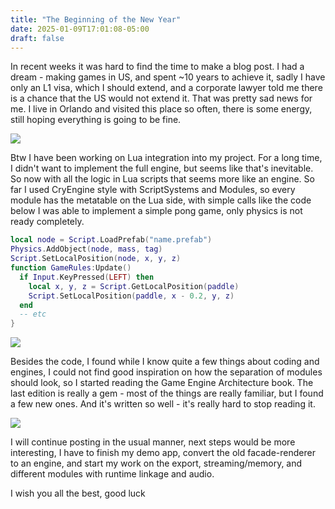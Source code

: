```yaml
---
title: "The Beginning of the New Year"
date: 2025-01-09T17:01:08-05:00
draft: false
---
```


In recent weeks it was hard to find the time to make a blog post. I had a dream - making games in US, and spent ~10 years to achieve it, sadly I have only an L1 visa, which I should extend, and a corporate lawyer told me there is a chance that the US would not extend it. That was pretty sad news for me. I live in Orlando and visited this place so often, there is some energy, still hoping everything is going to be fine.

![](/img/ea.jpg)

Btw I have been working on Lua integration into my project. For a long time, I didn't want to implement the full engine, but seems like that's inevitable. So now with all the logic in Lua scripts that seems more like an engine. So far I used CryEngine style with ScriptSystems and Modules, so every module has the metatable on the Lua side, with simple calls like the code below I was able to implement a simple pong game, only physics is not ready completely. 

```lua
local node = Script.LoadPrefab("name.prefab")
Physics.AddObject(node, mass, tag)
Script.SetLocalPosition(node, x, y, z)
function GameRules:Update()
  if Input.KeyPressed(LEFT) then
    local x, y, z = Script.GetLocalPosition(paddle)
    Script.SetLocalPosition(paddle, x - 0.2, y, z) 
  end
  -- etc
}
```
![](/img/bullet-pong-gif.gif)

Besides the code, I found while I know quite a few things about coding and engines, I could not find good inspiration on how the separation of modules should look, so I started reading the Game Engine Architecture book. The last edition is really a gem - most of the things are really familiar, but I found a few new ones. And it's written so well - it's really hard to stop reading it.

![](/img/gea.jpg)

I will continue posting in the usual manner, next steps would be more interesting, I have to finish my demo app, convert the old facade-renderer to an engine, and start my work on the export, streaming/memory, and different modules with runtime linkage and audio.

I wish you all the best, good luck